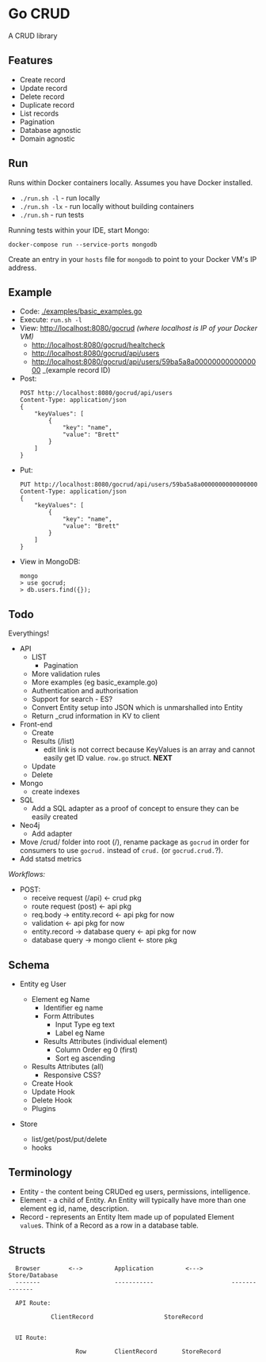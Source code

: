 # Go CRUD

A CRUD library

## Features

- Create record
- Update record
- Delete record
- Duplicate record
- List records
- Pagination
- Database agnostic
- Domain agnostic


## Run

Runs within Docker containers locally.  Assumes you have Docker installed.

* `./run.sh -l` - run locally
* `./run.sh -lx` - run locally without building containers
* `./run.sh` - run tests

Running tests within your IDE, start Mongo:

    docker-compose run --service-ports mongodb

Create an entry in your `hosts` file for `mongodb` to point to your Docker VM's IP address.


## Example

* Code: [./examples/basic_examples.go](./examples/basic_examples.go)
* Execute: `run.sh -l`
* View: [http://localhost:8080/gocrud](http://localhost:8080/gocrud)  _(where localhost is IP of your Docker VM)_
    * [http://localhost:8080/gocrud/healtcheck](http://localhost:8080/gocrud/healthcheck)
    * [http://localhost:8080/gocrud/api/users](http://localhost:8080/gocrud/api/users)
    * [http://localhost:8080/gocrud/api/users/59ba5a8a0000000000000000](http://localhost:8080/gocrud/api/users/59ba5a8a0000000000000000) _(example record ID)
* Post:
    ```
    POST http://localhost:8080/gocrud/api/users
    Content-Type: application/json
    {
    	"keyValues": [
    		{
    			"key": "name",
    			"value": "Brett"
    		}
    	]
    }
    ```
* Put:
    ```
    PUT http://localhost:8080/gocrud/api/users/59ba5a8a0000000000000000
    Content-Type: application/json
    {
    	"keyValues": [
    		{
    			"key": "name",
    			"value": "Brett"
    		}
    	]
    }
    ```    
* View in MongoDB:  
    ```
    mongo
    > use gocrud;
    > db.users.find({});
    ```

## Todo

Everythings!

* API
    * LIST
        * Pagination
    * More validation rules
    * More examples (eg basic_example.go)
    * Authentication and authorisation
    * Support for search - ES?
    * Convert Entity setup into JSON which is unmarshalled into Entity
    * Return _crud information in KV to client
* Front-end
    * Create
    * Results (/list) 
        * edit link is not correct because KeyValues is an array and cannot easily get ID value.  `row.go` struct.  **NEXT** 
    * Update
    * Delete
* Mongo
    * create indexes
* SQL
    * Add a SQL adapter as a proof of concept to ensure they can be easily created
* Neo4j
    * Add adapter
* Move /crud/ folder into root (/), rename package as `gocrud` in order for consumers to use `gocrud.` instead of `crud.` (or `gocrud.crud.`?).
* Add statsd metrics

    
*Workflows:*

* POST:
    * receive request (/api) <- crud pkg
    * route request (post) <- api pkg 
    * req.body -> entity.record <- api pkg for now
    * validation <- api pkg for now
    * entity.record -> database query <- api pkg for now
    * database query -> mongo client <- store pkg
    



## Schema

- Entity eg User
    - Element eg Name
        - Identifier eg name
        - Form Attributes
            - Input Type eg text
            - Label eg Name
        - Results Attributes (individual element)
            - Column Order eg 0 (first)
            - Sort eg ascending
    - Results Attributes (all)
        - Responsive CSS?
    - Create Hook
    - Update Hook
    - Delete Hook
    - Plugins
    
- Store
    - list/get/post/put/delete
    - hooks


## Terminology

* Entity - the content being CRUDed eg users, permissions, intelligence.
* Element - a child of Entity.  An Entity will typically have more than one element eg id, name, description.
* Record - represents an Entity Item made up of populated Element `value`s. Think of a Record as a row in a database table.



## Structs

```
  Browser        <-->         Application         <--->        Store/Database  
  -------                     -----------                      --------------
   
  API Route:
  
            ClientRecord                    StoreRecord
            
            
  UI Route:    
  
                   Row        ClientRecord       StoreRecord
                   
```                   
                 
